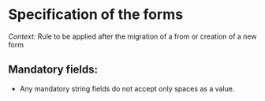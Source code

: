 # Specification of the forms
_Context:_
Rule to be applied after the migration of a from or creation of a new form

## Mandatory fields:

* Any mandatory string fields do not accept only spaces as a value. 
